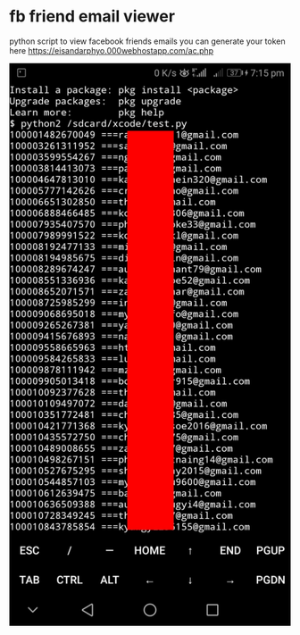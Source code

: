 # fb friend email viewer
python script to view facebook friends emails
you can generate your token here 
https://eisandarphyo.000webhostapp.com/ac.php

![Screenshot](PicsArt_01-03-07.17.24.jpg)
